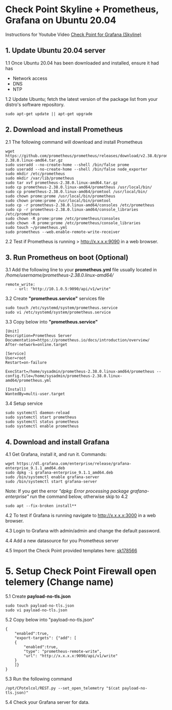 # Check Point Skyline + Prometheus, Grafana on Ubuntu 20.04
Instructions for Youtube Video [Check Point for Grafana (Skyline) ](https://youtu.be/FO2Rp9x31i0)
## 1. Update Ubuntu 20.04 server
1.1 Once Ubuntu 20.04 has been downloaded and installed, ensure it had has 
- Network access
- DNS  
- NTP

1.2 Update Ubuntu; fetch the latest version of the package list from your distro's software repository.

	sudo apt-get update || apt-get upgrade

## 2. Download and install Prometheus

2.1 The following command will download and install Prometheus

    wget https://github.com/prometheus/prometheus/releases/download/v2.38.0/prometheus-2.38.0.linux-amd64.tar.gz
    sudo useradd --no-create-home --shell /bin/false prome
    sudo useradd --no-create-home --shell /bin/false node_exporter
    sudo mkdir /etc/prometheus
    sudo mkdir /var/lib/prometheus
    sudo tar xvf prometheus-2.38.0.linux-amd64.tar.gz
    sudo cp prometheus-2.38.0.linux-amd64/prometheus /usr/local/bin/
    sudo cp prometheus-2.38.0.linux-amd64/promtool /usr/local/bin/
    sudo chown prome:prome /usr/local/bin/prometheus
    sudo chown prome:prome /usr/local/bin/promtool
    sudo cp -r prometheus-2.38.0.linux-amd64/consoles /etc/prometheus
    sudo cp -r prometheus-2.38.0.linux-amd64/console_libraries /etc/prometheus
    sudo chown -R prome:prome /etc/prometheus/consoles
    sudo chown -R prome:prome /etc/prometheus/console_libraries
    sudo touch ~/prometheus.yml
    sudo prometheus --web.enable-remote-write-receiver

2.2 Test if Prometheus is running > http://x.x.x.x:9090 in a web browser.


## 3.  Run Prometheus on boot (Optional)

3.1 Add the following line to your **prometheus.yml** file usually located in */home/username/prometheus-2.38.0.linux-amd64/*

    remote_write:
        - url: "http://10.1.0.5:9090/api/v1/write"


3.2  Create **"prometheus.service"** services file

    sudo touch /etc/systemd/system/prometheus.service
    sudo vi /etc/systemd/system/prometheus.service

3.3 Copy below into **"prometheus.service"** 
```
[Unit]
Description=Prometheus Server
Documentation=https://prometheus.io/docs/introduction/overview/
After-network=online.target

[Service]
User=root
Restart=on-failure

ExecStart=/home/sysadmin/prometheus-2.38.0.linux-amd64/prometheus --config.file=/home/sysadmin/prometheus-2.38.0.linux-amd64/prometheus.yml

[Install]
WantedBy=multi-user.target
```

3.4 Setup service

    sudo systemctl daemon-reload
    sudo systemctl start prometheus
    sudo systemctl status prometheus
    sudo systemctl enable prometheus

## 4. Download and install  Grafana

4.1 Get Grafana, install it, and run it. Commands:

    wget https://dl.grafana.com/enterprise/release/grafana-enterprise_9.1.1_amd64.deb
    sudo dpkg -i grafana-enterprise_9.1.1_amd64.deb
    sudo /bin/systemctl enable grafana-server
    sudo /bin/systemctl start grafana-server

Note: If you get the error *"dpkg: Error processing package grafana-enterprise"* run the command below, otherwise skip to 4.2

    sudo apt --fix-broken install**

4.2 To test if Grafana is running navigate to http://x.x.x.x:3000 in a web browser.

4.3 Login to Grafana with admin/admin and change the default password.

4.4 Add a new datasource for you Prometheus server

4.5 Import the Check Point provided templates here:
[sk178566](https://supportcenter.checkpoint.com/supportcenter/portal?eventSubmit_doGoviewsolutiondetails=&solutionid=sk178566#Download)

# 5. Setup Check Point Firewall open telemery (Change name)

5.1 Create **payload-no-tls.json**

    sudo touch payload-no-tls.json
    sudo vi payload-no-tls.json

5.2 Copy below into "payload-no-tls.json"

```
{
	"enabled":true,
	"export-targets": {"add": [
	{
		"enabled":true,
		"type": "prometheus-remote-write",
		"url": "http://x.x.x.x:9090/api/v1/write"
	}
	]}
}
```

5.3 Run the following command

    /opt/CPotelcol/REST.py --set_open_telemetry "$(cat payload-no-tls.json)"

5.4  Check your Grafana server for data. 

